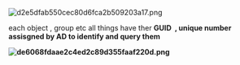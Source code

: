 ![d2e5dfab550cec80d6fca2b509203a17.png](../../../_resources/d2e5dfab550cec80d6fca2b509203a17.png)

each object , group etc all things have ther **GUID  , unique number assisgned by AD to identify and query them**

**![de6068fdaae2c4ed2c89d355faaf220d.png](../../../_resources/de6068fdaae2c4ed2c89d355faaf220d.png)**